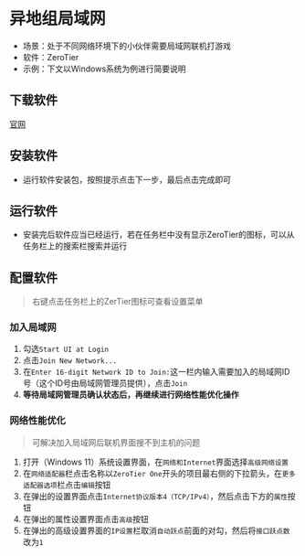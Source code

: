 # 异地组局域网

* 场景：处于不同网络环境下的小伙伴需要局域网联机打游戏
* 软件：ZeroTier
* 示例：下文以Windows系统为例进行简要说明

## 下载软件

[官网](https://www.zerotier.com/download)

## 安装软件

* 运行软件安装包，按照提示点击下一步，最后点击完成即可

## 运行软件

* 安装完后软件应当已经运行，若在任务栏中没有显示ZeroTier的图标，可以从任务栏上的搜索栏搜索并运行

## 配置软件

> 右键点击任务栏上的ZerTier图标可查看设置菜单

### 加入局域网

1. 勾选`Start UI at Login`
2. 点击`Join New Network...`
3. 在`Enter 16-digit Network ID to Join:`这一栏内输入需要加入的局域网ID号（这个ID号由局域网管理员提供），点击`Join`
4. **等待局域网管理员确认状态后，再继续进行网络性能优化操作**

### 网络性能优化

> 可解决加入局域网后联机界面搜不到主机的问题

1. 打开（Windows 11）系统设置界面，在`网络和Internet`界面选择`高级网络设置`
2. 在`网络适配器`栏点击名称以`ZeroTier One`开头的项目最右侧的下拉箭头，在`更多适配器选项`栏点击`编辑`按钮
3. 在弹出的设置界面点击`Internet协议版本4（TCP/IPv4）`，然后点击下方的`属性`按钮
4. 在弹出的属性设置界面点击`高级`按钮
5. 在弹出的高级设置界面的`IP设置`栏取消`自动跃点`前面的对勾，然后将`接口跃点数`改为`1`
